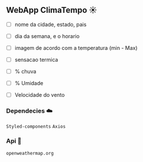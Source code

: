 ## WebApp ClimaTempo :sunny:

- [ ]  nome da cidade, estado, pais
- [ ]  dia da semana, e o horario
- [ ]  imagem de acordo com a temperatura (min - Max)
- [ ]  sensacao termica
- [ ]  % chuva
- [ ]  % Umidade
- [ ]  Velocidade do vento


### Dependecies :cloud:
`Styled-components`
`Axios`

### Api :key:
`openweathermap.org`